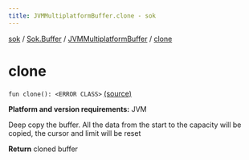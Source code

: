 ```yaml
---
title: JVMMultiplatformBuffer.clone - sok
---
```


[sok](../../index.html) / [Sok.Buffer](../index.html) / [JVMMultiplatformBuffer](index.html) / [clone](./clone.html)

# clone

`fun clone(): <ERROR CLASS>` [(source)](https://github.com/SeekDaSky/Sok/tree/master/jvm/sok-jvm/src/Sok/Buffer/JVMMultiplatformBuffer.kt#L228)

**Platform and version requirements:** JVM

Deep copy the buffer. All the data from the start to the capacity will be copied, the cursor and limit will be reset

**Return**
cloned buffer

